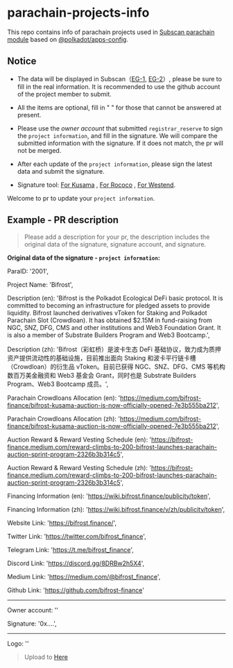 # parachain-projects-info

This repo contains info of parachain projects used in [Subscan parachain module](https://rococo.subscan.io/auction_board) based on [@polkadot/apps-config](https://github.com/polkadot-js/apps/tree/master/packages/apps-config).

## Notice

- The data will be displayed in Subscan（[EG-1](https://kusama.subscan.io/parachain/2000?tab=project), [EG-2](https://kusama.subscan.io/crowdloan/2012-3?tab=project)）, please be sure to fill in the real information. It is recommended to use the github account of the project member to submit.

- All the items are optional, fill in " " for those that cannot be answered at present.

- Please use the *owner account* that submitted `registrar_reserve` to sign the `project information`, and fill in the signature. We will compare the submitted information with the signature. If it does not match, the pr will not be merged.

- After each update of the `project information`, please sign the latest data and submit the signature.

- Signature tool: [For Kusama](https://polkadot.js.org/apps/?rpc=wss%3A%2F%2Fkusama-rpc.polkadot.io#/signing) , [For Rococo](https://polkadot.js.org/apps/?rpc=wss%3A%2F%2Frococo-rpc.polkadot.io#/signing) , [For Westend](https://polkadot.js.org/apps/?rpc=wss%3A%2F%2Fwestend-rpc.polkadot.io#/signing).

Welcome to pr to update your `project information`.

## Example - PR description

> Please add a description for your pr, the description includes the original data of the signature, signature account, and signature.

**Original data of the signature - `project information`:**

ParaID: '2001',

Project Name: 'Bifrost',

Description (en): 'Bifrost is the Polkadot Ecological DeFi basic protocol. It is committed to becoming an infrastructure for pledged assets to provide liquidity. Bifrost launched derivatives vToken for Staking and Polkadot Parachain Slot (Crowdloan). It has obtained $2.15M in fund-raising from NGC, SNZ, DFG, CMS and other institutions and Web3 Foundation Grant. It is also a member of Substrate Builders Program and Web3 Bootcamp.',

Description (zh): 'Bifrost（彩虹桥）是波卡生态 DeFi 基础协议，致力成为质押资产提供流动性的基础设施，目前推出面向 Staking 和波卡平行链卡槽（Crowdloan）的衍生品 vToken。目前已获得 NGC、SNZ、DFG、CMS 等机构数百万美金融资和 Web3 基金会 Grant，同时也是 Substrate Builders Program、Web3 Bootcamp 成员。',

Parachain Crowdloans Allocation (en): 'https://medium.com/bifrost-finance/bifrost-kusama-auction-is-now-officially-opened-7e3b555ba212',

Parachain Crowdloans Allocation (zh): 'https://medium.com/bifrost-finance/bifrost-kusama-auction-is-now-officially-opened-7e3b555ba212',

Auction Reward & Reward Vesting Schedule (en): 'https://bifrost-finance.medium.com/reward-climbs-to-200-bifrost-launches-parachain-auction-sprint-program-2326b3b314c5',

Auction Reward & Reward Vesting Schedule (zh): 'https://bifrost-finance.medium.com/reward-climbs-to-200-bifrost-launches-parachain-auction-sprint-program-2326b3b314c5',

Financing Information (en): 'https://wiki.bifrost.finance/publicity/token',

Financing Information (zh): 'https://wiki.bifrost.finance/v/zh/publicity/token',

Website Link: 'https://bifrost.finance/',

Twitter Link: 'https://twitter.com/bifrost_finance',

Telegram Link: 'https://t.me/bifrost_finance',

Discord Link: 'https://discord.gg/8DRBw2h5X4',

Medium Link: 'https://medium.com/@bifrost_finance',

Github Link: 'https://github.com/bifrost-finance'
       
---------------

 Owner account: ''
 
 Signature: '0x....',
 
---------------

Logo: '' 

> Upload to [Here](https://github.com/itering/parachain-projects-info/tree/main/assets/images)
